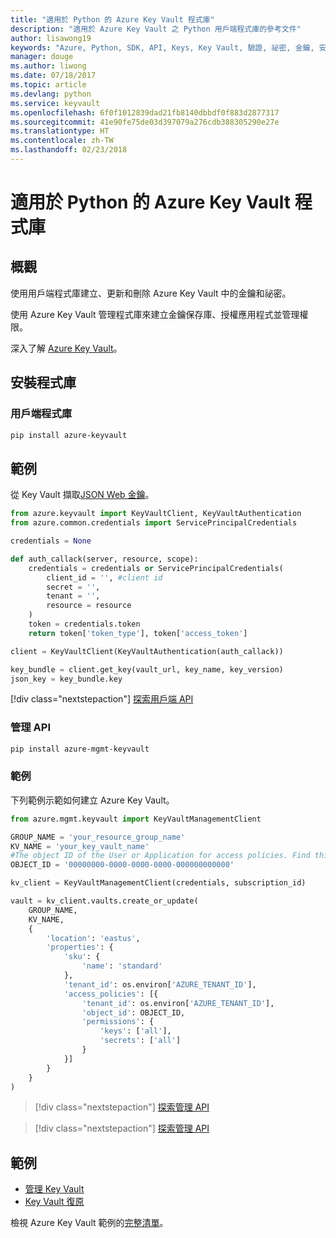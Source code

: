 ```yaml
---
title: "適用於 Python 的 Azure Key Vault 程式庫"
description: "適用於 Azure Key Vault 之 Python 用戶端程式庫的參考文件"
author: lisawong19
keywords: "Azure, Python, SDK, API, Keys, Key Vault, 驗證, 祕密, 金鑰, 安全性"
manager: douge
ms.author: liwong
ms.date: 07/18/2017
ms.topic: article
ms.devlang: python
ms.service: keyvault
ms.openlocfilehash: 6f0f1012839dad21fb8140dbbdf0f883d2877317
ms.sourcegitcommit: 41e90fe75de03d397079a276cdb388305290e27e
ms.translationtype: HT
ms.contentlocale: zh-TW
ms.lasthandoff: 02/23/2018
---
```

# <a name="azure-key-vault-libraries-for-python"></a>適用於 Python 的 Azure Key Vault 程式庫

## <a name="overview"></a>概觀

使用用戶端程式庫建立、更新和刪除 Azure Key Vault 中的金鑰和祕密。

使用 Azure Key Vault 管理程式庫來建立金鑰保存庫、授權應用程式並管理權限。 

深入了解 [Azure Key Vault](/azure/key-vault/key-vault-whatis)。

## <a name="install-the-libraries"></a>安裝程式庫

### <a name="client-library"></a>用戶端程式庫
```bash
pip install azure-keyvault
```

## <a name="example"></a>範例
從 Key Vault 擷取[JSON Web 金鑰](https://tools.ietf.org/html/draft-ietf-jose-json-web-key-18)。

```python
from azure.keyvault import KeyVaultClient, KeyVaultAuthentication
from azure.common.credentials import ServicePrincipalCredentials

credentials = None

def auth_callack(server, resource, scope):
    credentials = credentials or ServicePrincipalCredentials(
        client_id = '', #client id
        secret = '',
        tenant = '',
        resource = resource
    )
    token = credentials.token
    return token['token_type'], token['access_token']

client = KeyVaultClient(KeyVaultAuthentication(auth_callack))

key_bundle = client.get_key(vault_url, key_name, key_version)
json_key = key_bundle.key
```
[!div class="nextstepaction"]
[探索用戶端 API](/python/api/overview/azure/keyvault/client)

### <a name="management-api"></a>管理 API
```bash
pip install azure-mgmt-keyvault
```

### <a name="example"></a>範例
下列範例示範如何建立 Azure Key Vault。 

```python
from azure.mgmt.keyvault import KeyVaultManagementClient

GROUP_NAME = 'your_resource_group_name'
KV_NAME = 'your_key_vault_name'
#The object ID of the User or Application for access policies. Find this number in the portal
OBJECT_ID = '00000000-0000-0000-0000-000000000000'

kv_client = KeyVaultManagementClient(credentials, subscription_id)

vault = kv_client.vaults.create_or_update(
    GROUP_NAME,
    KV_NAME,
    {
        'location': 'eastus',
        'properties': {
            'sku': {
                'name': 'standard'
            },
            'tenant_id': os.environ['AZURE_TENANT_ID'],
            'access_policies': [{
                'tenant_id': os.environ['AZURE_TENANT_ID'],
                'object_id': OBJECT_ID,
                'permissions': {
                    'keys': ['all'],
                    'secrets': ['all']
                }
            }]
        }
    }
)
```
> [!div class="nextstepaction"]
> [探索管理 API](/python/api/azure.mgmt.keyvault)

> [!div class="nextstepaction"]
> [探索管理 API](/python/api/overview/azure/keyvault/management)

## <a name="samples"></a>範例
* [管理 Key Vault][1] 
* [Key Vault 復原][2]

[1]: https://azure.microsoft.com/resources/samples/key-vault-python-manage/
[2]: https://azure.microsoft.com/resources/samples/key-vault-recovery-python/

檢視 Azure Key Vault 範例的[完整清單](https://azure.microsoft.com/resources/samples/?platform=python&term=key+vault)。 